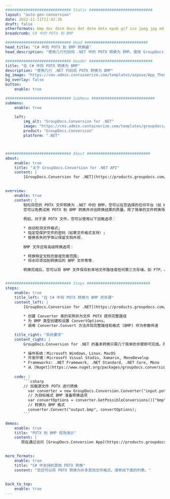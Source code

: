 ```yaml
---
############################# Static ############################
layout: "auto-gen-conversion"
date: 2022-11-11T11:42:36
draft: false
otherformats: bmp doc docm docx dot dotm dotx epub gif ico jpeg jpg md odt ott pdf png psd rtf tex tif tiff txt xps
breadcrumb: C# 中的 POTX 到 BMP

############################# Head ############################
head_title: "C# 中的 POTX 到 BMP 转换器"
head_description: "使用几行代码将 .NET 中的 POTX 转换为 BMP。使用 GroupDocs 文档转换 API 转换 160 多种文件格式。"

############################# Header ############################
title: "在 C# 中将 POTX 转换为 BMP"
description: "使用几行 .NET 代码将 POTX 转换为 BMP"
bg_image: "https://cms.admin.containerize.com/templates/aspose/App_Themes/V3/images/bg/header1.png"
bg_overlay: false
button:
    enable: true

############################# SubMenu ############################
submenu:
    enable: true

    left:
        img_alt: "GroupDocs.Conversion for .NET"
        image: "https://cms.admin.containerize.com/templates/groupdocs/images/product-logos/90x90-noborder/groupdocs-conversion-net.png"
        product: "GroupDocs.Conversion"
        platform: ".NET"



############################# About ############################
about:
    enable: true
    title: "关于 GroupDocs.Conversion for .NET API"
    content: |
        [GroupDocs.Conversion for .NET](https://products.groupdocs.com/conversion/net/)可用于转换Microsoft Word、Excel、PowerPoint、PDF、Visio等格式。 GroupDocs.Conversion 是一个独立的 API，适用于需要高性能的后端和内部系统。它不依赖于任何软件，例如 Microsoft 或 Open Office。
    

overview:
    enable: true
    content: |
        轻松将您的 POTX 文件转换为 .NET 中的 BMP。您可以在您选择的任何平台（如 Windows、Linux、macOS）中仅使用几行 C# 代码行。
        您可以免费试用 POTX 到 BMP 转换并评估转换结果的质量。除了简单的文件转换场景，您还可以尝试更高级的选项来加载源 POTX 文件和保存输出 BMP 结果。 
        
        例如，对于源 POTX 文件，您可以使用以下加载选项：

        * 自动检测文件格式;
        * 指定受保护文件的密码（如果文件格式支持）;
        * 替换丢失的字体以保留文档外观.
        
        BMP 文件还有高级转换选项：

        * 转换特定文档页面或页面范围;
        * 将水印添加到转换后的 BMP 文件等等.

        转换完成后，您可以将 BMP 文件保存到本地文件路径或任何第三方存储，如 FTP、Amazon S3、Google Drive、Dropbox 等。请注意 - 将 POTX 转换为 BMP 无需安装任何额外的软件 - 如 MS Office、Open Office、Adobe Acrobat Reader 等。


############################# Steps ############################
steps:
    enable: true
    title_left: "在 C# 中将 POTX 转换为 BMP 的步骤"
    content_left: |
        [GroupDocs.Conversion for .NET](https://products.groupdocs.com/conversion/net/) 使开发人员只需几行代码即可轻松地将 POTX 文件转换为 BMP。
        
        * 创建 Converter 类的实例并为文件 POTX 提供完整路径
        * 为 BMP 类型创建和设置 ConvertOptions。
        * 调用 Converter.Convert 方法并将完整路径和格式 (BMP) 作为参数传递

    title_right: "系统要求"
    content_right: |
        GroupDocs.Conversion for .NET 的基本转换只需几个简单的步骤即可完成。所有主要平台和操作系统都支持我们的 API。在执行以下代码之前，请确保您的系统上安装了以下先决条件。

        * 操作系统：Microsoft Windows、Linux、MacOS
        * 开发环境：Microsoft Visual Studio, Xamarin, MonoDevelop
        * Frameworks: .NET Framework, .NET Standard, .NET Core, Mono
        * 从 [Nuget](https://www.nuget.org/packages/groupdocs.conversion) 获取最新的 GroupDocs.Conversion for .NET
         
    code: |
        ```csharp    
        // 加载源文件 POTX 进行转换
          var converter = new GroupDocs.Conversion.Converter("input.potx");
          // 为目标格式 BMP 准备转换选项
          var convertOptions = converter.GetPossibleConversions()["bmp"].ConvertOptions;
          // 转换为 BMP 格式
          converter.Convert("output.bmp", convertOptions);
        ```

demos:
    enable: true
    title: "POTX 到 BMP 现场演示"
    content: |
       现在通过访问 [GroupDocs.Conversion App](https://products.groupdocs.app/conversion/family) 网站将 POTX 转换为 BMP。在线演示具有以下优点
          

more_formats:
    enable: true
    title: "C# 中支持的其他 POTX 转换"
    content: "您还可以将 POTX 转换为许多其他文件格式。请参阅下面的列表。"
       
       
back_to_top:
    enable: true
---
```

